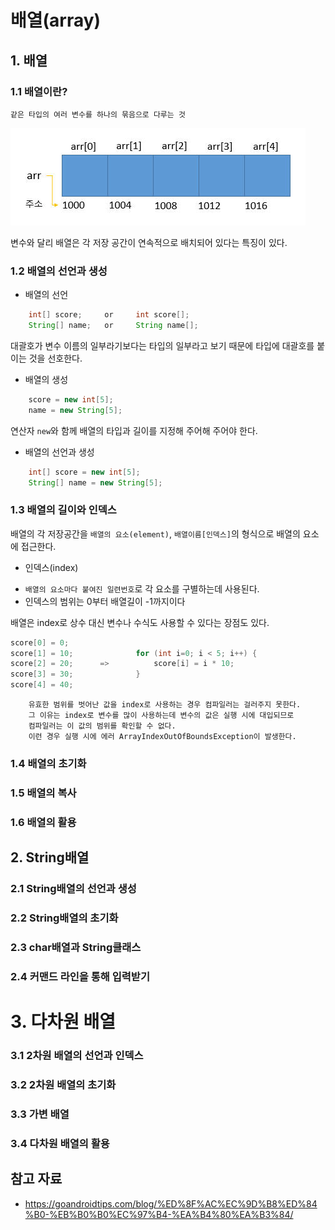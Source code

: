 # 배열(array)

## 1. 배열

### 1.1 배열이란?
```text
같은 타입의 여러 변수를 하나의 묶음으로 다루는 것
```

<img src='./img/array_memory.jpg' width='472' height='156' />

변수와 달리 배열은 각 저장 공간이 연속적으로 배치되어 있다는 특징이 있다.

### 1.2 배열의 선언과 생성

* 배열의 선언
```java
    int[] score;     or     int score[];
    String[] name;   or     String name[];       
```
대괄호가 변수 이름의 일부라기보다는 타입의 일부라고 보기 때문에 타입에 대괄호를 붙이는 것을 선호한다.

* 배열의 생성
```java
    score = new int[5];
    name = new String[5];
```
연산자 `new`와 함께 배열의 타입과 길이를 지정해 주어해 주어야 한다.

* 배열의 선언과 생성
```java
    int[] score = new int[5];
    String[] name = new String[5];
```

### 1.3 배열의 길이와 인덱스

배열의 각 저장공간을 `배열의 요소(element)`, `배열이름[인덱스]`의 형식으로 배열의 요소에 접근한다.

* 인덱스(index)
+ `배열의 요소마다 붙여진 일련번호`로 각 요소를 구별하는데 사용된다.
+ 인덱스의 범위는 0부터 배열길이 -1까지이다

배열은 index로 상수 대신 변수나 수식도 사용할 수 있다는 장점도 있다.
```java
score[0] = 0;                       
score[1] = 10;              for (int i=0; i < 5; i++) {
score[2] = 20;      =>          score[i] = i * 10;  
score[3] = 30;              }
score[4] = 40;
```
        유효한 범위를 벗어난 값을 index로 사용하는 경우 컴파일러는 걸러주지 못한다. 
        그 이유는 index로 변수를 많이 사용하는데 변수의 값은 실행 시에 대입되므로 
        컴파일러는 이 값의 범위를 확인할 수 없다.
        이런 경우 실행 시에 에러 ArrayIndexOutOfBoundsException이 발생한다.
 
### 1.4 배열의 초기화


### 1.5 배열의 복사


### 1.6 배열의 활용


## 2. String배열

### 2.1 String배열의 선언과 생성

### 2.2 String배열의 초기화


### 2.3 char배열과 String클래스

### 2.4 커맨드 라인을 통해 입력받기


# 3. 다차원 배열

### 3.1 2차원 배열의 선언과 인덱스

### 3.2 2차원 배열의 초기화

### 3.3 가변 배열

### 3.4 다차원 배열의 활용


## 참고 자료
* https://goandroidtips.com/blog/%ED%8F%AC%EC%9D%B8%ED%84%B0-%EB%B0%B0%EC%97%B4-%EA%B4%80%EA%B3%84/